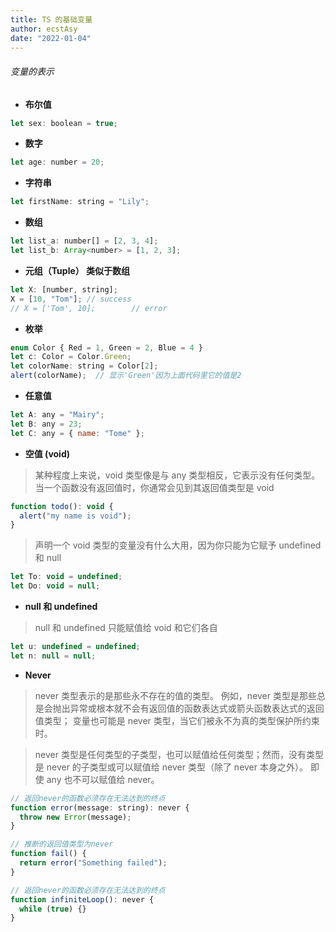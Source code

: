 ```yaml
---
title: TS 的基础变量
author: ecstAsy
date: "2022-01-04"
---
```


###### 变量的表示

- **布尔值**

```js
let sex: boolean = true;
```

- **数字**

```js
let age: number = 20;
```

- **字符串**

```js
let firstName: string = "Lily";
```

- **数组**

```js
let list_a: number[] = [2, 3, 4];
let list_b: Array<number> = [1, 2, 3];
```

- **元组（Tuple） 类似于数组**

```js
let X: [number, string];
X = [10, "Tom"]; // success
// X = ['Tom', 10];        // error
```

- **枚举**

```js
enum Color { Red = 1, Green = 2, Blue = 4 }
let c: Color = Color.Green;
let colorName: string = Color[2];
alert(colorName);  // 显示'Green'因为上面代码里它的值是2
```

- **任意值**

```js
let A: any = "Mairy";
let B: any = 23;
let C: any = { name: "Tome" };
```

- **空值 (void)**

> 某种程度上来说，void 类型像是与 any 类型相反，它表示没有任何类型。当一个函数没有返回值时，你通常会见到其返回值类型是 void

```js
function todo(): void {
  alert("my name is void");
}
```

> 声明一个 void 类型的变量没有什么大用，因为你只能为它赋予 undefined 和 null

```js
let To: void = undefined;
let Do: void = null;
```

- **null 和 undefined**

> null 和 undefined 只能赋值给 void 和它们各自

```js
let u: undefined = undefined;
let n: null = null;
```

- **Never**

> never 类型表示的是那些永不存在的值的类型。 例如，never 类型是那些总是会抛出异常或根本就不会有返回值的函数表达式或箭头函数表达式的返回值类型； 变量也可能是 never 类型，当它们被永不为真的类型保护所约束时。

> never 类型是任何类型的子类型，也可以赋值给任何类型；然而，没有类型是 never 的子类型或可以赋值给 never 类型（除了 never 本身之外）。 即使 any 也不可以赋值给 never。

```js
// 返回never的函数必须存在无法达到的终点
function error(message: string): never {
  throw new Error(message);
}

// 推断的返回值类型为never
function fail() {
  return error("Something failed");
}

// 返回never的函数必须存在无法达到的终点
function infiniteLoop(): never {
  while (true) {}
}
```
